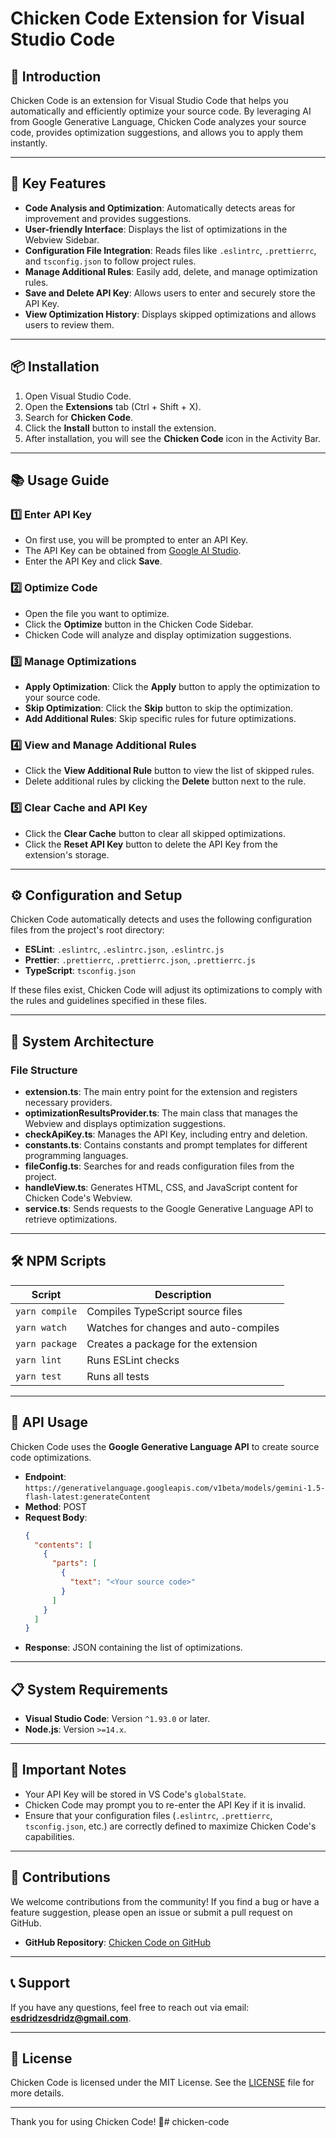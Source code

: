# Chicken Code Extension for Visual Studio Code

## 🚀 **Introduction**
Chicken Code is an extension for Visual Studio Code that helps you automatically and efficiently optimize your source code. By leveraging AI from Google Generative Language, Chicken Code analyzes your source code, provides optimization suggestions, and allows you to apply them instantly.

---

## 🧩 **Key Features**

- **Code Analysis and Optimization**: Automatically detects areas for improvement and provides suggestions.
- **User-friendly Interface**: Displays the list of optimizations in the Webview Sidebar.
- **Configuration File Integration**: Reads files like `.eslintrc`, `.prettierrc`, and `tsconfig.json` to follow project rules.
- **Manage Additional Rules**: Easily add, delete, and manage optimization rules.
- **Save and Delete API Key**: Allows users to enter and securely store the API Key.
- **View Optimization History**: Displays skipped optimizations and allows users to review them.

---

## 📦 **Installation**

1. Open Visual Studio Code.
2. Open the **Extensions** tab (Ctrl + Shift + X).
3. Search for **Chicken Code**.
4. Click the **Install** button to install the extension.
5. After installation, you will see the **Chicken Code** icon in the Activity Bar.

---

## 📚 **Usage Guide**

### 1️⃣ **Enter API Key**
- On first use, you will be prompted to enter an API Key.
- The API Key can be obtained from [Google AI Studio](https://aistudio.google.com/apikey).
- Enter the API Key and click **Save**.

### 2️⃣ **Optimize Code**
- Open the file you want to optimize.
- Click the **Optimize** button in the Chicken Code Sidebar.
- Chicken Code will analyze and display optimization suggestions.

### 3️⃣ **Manage Optimizations**
- **Apply Optimization**: Click the **Apply** button to apply the optimization to your source code.
- **Skip Optimization**: Click the **Skip** button to skip the optimization.
- **Add Additional Rules**: Skip specific rules for future optimizations.

### 4️⃣ **View and Manage Additional Rules**
- Click the **View Additional Rule** button to view the list of skipped rules.
- Delete additional rules by clicking the **Delete** button next to the rule.

### 5️⃣ **Clear Cache and API Key**
- Click the **Clear Cache** button to clear all skipped optimizations.
- Click the **Reset API Key** button to delete the API Key from the extension's storage.

---

## ⚙️ **Configuration and Setup**

Chicken Code automatically detects and uses the following configuration files from the project's root directory:
- **ESLint**: `.eslintrc`, `.eslintrc.json`, `.eslintrc.js`
- **Prettier**: `.prettierrc`, `.prettierrc.json`, `.prettierrc.js`
- **TypeScript**: `tsconfig.json`

If these files exist, Chicken Code will adjust its optimizations to comply with the rules and guidelines specified in these files.

---

## 📖 **System Architecture**

### **File Structure**
- **extension.ts**: The main entry point for the extension and registers necessary providers.
- **optimizationResultsProvider.ts**: The main class that manages the Webview and displays optimization suggestions.
- **checkApiKey.ts**: Manages the API Key, including entry and deletion.
- **constants.ts**: Contains constants and prompt templates for different programming languages.
- **fileConfig.ts**: Searches for and reads configuration files from the project.
- **handleView.ts**: Generates HTML, CSS, and JavaScript content for Chicken Code's Webview.
- **service.ts**: Sends requests to the Google Generative Language API to retrieve optimizations.

---

## 🛠️ **NPM Scripts**

| Script         | Description                           |
|----------------|---------------------------------------|
| `yarn compile` | Compiles TypeScript source files      |
| `yarn watch`   | Watches for changes and auto-compiles |
| `yarn package` | Creates a package for the extension   |
| `yarn lint`    | Runs ESLint checks                    |
| `yarn test`    | Runs all tests                        |

---

## 📄 **API Usage**

Chicken Code uses the **Google Generative Language API** to create source code optimizations.

- **Endpoint**: `https://generativelanguage.googleapis.com/v1beta/models/gemini-1.5-flash-latest:generateContent`
- **Method**: POST
- **Request Body**:
  ```json
  {
    "contents": [
      {
        "parts": [
          {
            "text": "<Your source code>"
          }
        ]
      }
    ]
  }
  ```
- **Response**: JSON containing the list of optimizations.

---

## 📋 **System Requirements**

- **Visual Studio Code**: Version `^1.93.0` or later.
- **Node.js**: Version `>=14.x`.

---

## 🚨 **Important Notes**

- Your API Key will be stored in VS Code's `globalState`.
- Chicken Code may prompt you to re-enter the API Key if it is invalid.
- Ensure that your configuration files (`.eslintrc`, `.prettierrc`, `tsconfig.json`, etc.) are correctly defined to maximize Chicken Code's capabilities.

---

## 🤝 **Contributions**

We welcome contributions from the community! If you find a bug or have a feature suggestion, please open an issue or submit a pull request on GitHub.

- **GitHub Repository**: [Chicken Code on GitHub](https://github.com/NinelXram/chicken-code)

---

## 📞 **Support**

If you have any questions, feel free to reach out via email: **esdridzesdridz@gmail.com**.

---

## 📜 **License**

Chicken Code is licensed under the MIT License. See the [LICENSE](./LICENSE) file for more details.

---

Thank you for using Chicken Code! 🐔# chicken-code
